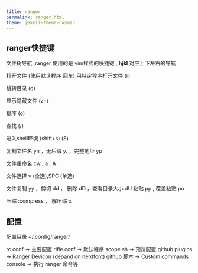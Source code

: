 ```yaml
---
title: ranger
permalink: ranger.html
theme: jekyll-theme-cayman
---
```



## ranger快捷键

文件树导航 ,ranger 使用的是 vim样式的快捷键 , **hjkl** 对应上下左右的导航

打开文件 (使用默认程序 回车) 用特定程序打开文件 (r)

跳转目录 (g)

显示隐藏文件 (zh)

排序 (o)

查找 (/)

进入shell环境 (shift+s) (S)

复制文件名 yn ，无后缀 y. ，完整地址 yp

文件重命名 cw , a , A

文件选择 v (全选),SPC (单选)

文件复制 yy ，剪切 dd ， 删除 dD ，查看目录大小 dU
粘贴 pp , 覆盖粘贴 po


压缩 :compress ， 解压缩 x 

## 配置

配置目录 ~/.config/ranger/

rc.conf -> 主要配置
rifle.conf -> 默认程序
scope.sh -> 预览配置
github plugins -> Ranger Devicon (depand on nerdfont)
github 脚本 -> Custom commands
console -> 执行 ranger 命令等

